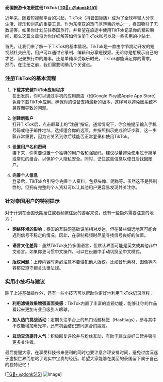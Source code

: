 **泰国旅游卡怎麽註冊TikTok [[TG💪+ @donk5151](https://t.me/s/donk5151)]**

近年来，随着短视频平台的兴起，TikTok（抖音国际版）成为了全球年轻人分享生活、娱乐和创意的重要工具。作为东南亚的热门旅游目的地之一，泰国吸引了无数游客。如果你计划前往泰国旅行，并希望在旅途中使用TikTok记录你的精彩瞬间，那么这篇文章将为你详细解答如何注册TikTok账号以及一些实用的小贴士。

首先，让我们来了解一下TikTok的基本情况。TikTok是一款由字节跳动开发的短视频社交应用，用户可以通过它录制、编辑和分享短视频。无论你是想展示自己的才艺、记录旅行中的趣事，还是单纯享受娱乐时光，TikTok都能满足你的需求。然而，在注册之前，我们需要明确几个关键点。

### 注册TikTok的基本流程

1. **下载并安装TikTok应用程序**  
   在出发前，你可以通过手机的应用商店（如Google Play或Apple App Store）免费下载TikTok应用。确保你的设备支持最新的版本，这样可以避免因系统不兼容而导致的问题。

2. **创建新账户**  
   打开TikTok后，点击屏幕上的“注册”按钮。通常情况下，你会被提示输入手机号码或电子邮件地址。选择适合你的选项，并按照指示完成验证步骤。这一步骤非常重要，因为它关系到你后续能否正常登录和使用TikTok。

3. **设置用户名和密码**  
   接下来，你需要设置一个独特的用户名和强密码。建议尽量避免使用过于简单或常见的组合，以保护个人隐私安全。同时，记住这些信息以便日后找回账户。

4. **完善个人信息**  
   登录后，TikTok会引导你完善个人资料，包括头像、昵称等。虽然这不是强制性的，但拥有完整的个人资料可以让其他用户更容易发现并关注你。

### 针对泰国用户的特别提示

对于计划在泰国长期居住或者频繁往返的游客来说，还有一些额外需要注意的地方：

- **网络环境的影响**：泰国的互联网基础设施相对发达，但在某些偏远地区可能会遇到信号不稳定的情况。因此，在录制视频时尽量寻找信号良好的位置。
  
- **语言文化差异**：虽然TikTok支持多国语言，但默认界面可能是英文或其他非中文语言。如果你更习惯中文操作，可以在设置中手动切换至中文模式。

- **版权问题**：上传内容时务必注意不要侵犯他人版权。比如音乐素材、图像等内容都应遵守相关法律法规。

### 实用小技巧与建议

除了上述基础操作外，还有一些小技巧可以帮助你更好地利用TikTok记录旅程：

- **利用滤镜效果增强画面美感**：TikTok内置了丰富的滤镜功能，能够让你的作品看起来更加专业且吸引人眼球。
  
- **加入热门挑战活动**：定期关注平台上的热门话题标签（Hashtags），参与其中不仅能增加曝光率，还有机会结识志同道合的朋友。
  
- **互动交流提升人气**：积极回复评论并与粉丝互动，有助于建立良好口碑并吸引更多关注者。

最后提醒大家，在享受科技带来便利的同时也要注意合理安排时间，避免过度沉迷于虚拟世界而忽略了现实中宝贵的经历。希望大家能够在美丽的泰国留下属于自己的独特记忆！

[[TG💪+ @donk5151](https://t.me/s/donk5151) ![Image](https://i.postimg.cc/rwNCRYN7/Snipaste-2025-04-30-17-27-05.png)]
